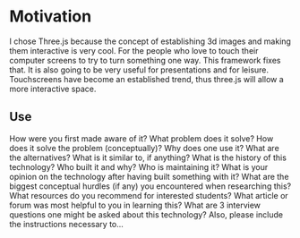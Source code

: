 # Motivation

I chose Three.js because the concept of establishing 3d images and making them interactive is very cool. For the people who love to touch their computer screens to try to turn something one way. This framework fixes that. It is also going to be very useful for presentations and for leisure. Touchscreens have become an established trend, thus three.js will allow a more interactive space.

## Use


How were you first made aware of it?
What problem does it solve?
How does it solve the problem (conceptually)?
Why does one use it?
What are the alternatives?
What is it similar to, if anything?
What is the history of this technology?
Who built it and why?
Who is maintaining it?
What is your opinion on the technology after having built something with it?
What are the biggest conceptual hurdles (if any) you encountered when researching this?
What resources do you recommend for interested students?
What article or forum was most helpful to you in learning this?
What are 3 interview questions one might be asked about this technology?
Also, please include the instructions necessary to...

